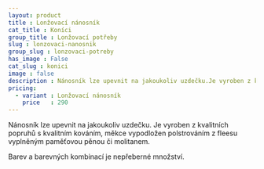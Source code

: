 ```yaml
---
layout: product
title : Lonžovací nánosník
cat_title : Koníci
group_title : Lonžovací potřeby
slug : lonzovaci-nanosnik
group_slug : lonzovaci-potreby
has_image : False
cat_slug : konici
image : false
description : Nánosník lze upevnit na jakoukoliv uzdečku.Je vyroben z kvalitních popruhů s kvalitním kováním, měkce vypodložen polstrováním z fleesu vyplněným paměťovou pěnou či molitanem.
pricing:
  - variant : Lonžovací nánosník
    price   : 290
---
```


Nánosník lze upevnit na jakoukoliv uzdečku.
Je vyroben z kvalitních popruhů s kvalitním kováním, měkce vypodložen polstrováním z fleesu vyplněným paměťovou pěnou či molitanem.

Barev a barevných kombinací je nepřeberné množství.

